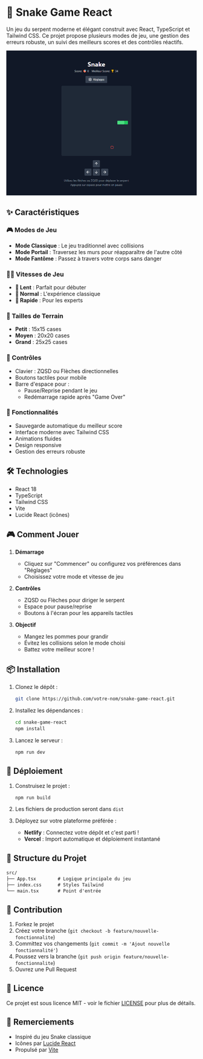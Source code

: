 # 🐍 Snake Game React

Un jeu du serpent moderne et élégant construit avec React, TypeScript et Tailwind CSS. Ce projet propose plusieurs modes de jeu, une gestion des erreurs robuste, un suivi des meilleurs scores et des contrôles réactifs.

![Capture d'écran du jeu Snake](snake.PNG)

## ✨ Caractéristiques

### 🎮 Modes de Jeu
- **Mode Classique** : Le jeu traditionnel avec collisions
- **Mode Portail** : Traversez les murs pour réapparaître de l'autre côté
- **Mode Fantôme** : Passez à travers votre corps sans danger

### 🏃‍♂️ Vitesses de Jeu
- **🐌 Lent** : Parfait pour débuter
- **🚶 Normal** : L'expérience classique
- **🐇 Rapide** : Pour les experts

### 📏 Tailles de Terrain
- **Petit** : 15x15 cases
- **Moyen** : 20x20 cases
- **Grand** : 25x25 cases

### 🎯 Contrôles
- Clavier : ZQSD ou Flèches directionnelles
- Boutons tactiles pour mobile
- Barre d'espace pour :
  - Pause/Reprise pendant le jeu
  - Redémarrage rapide après "Game Over"

### 💾 Fonctionnalités
- Sauvegarde automatique du meilleur score
- Interface moderne avec Tailwind CSS
- Animations fluides
- Design responsive
- Gestion des erreurs robuste

## 🛠️ Technologies

- React 18
- TypeScript
- Tailwind CSS
- Vite
- Lucide React (icônes)

## 🎮 Comment Jouer

1. **Démarrage**
   - Cliquez sur "Commencer" ou configurez vos préférences dans "Réglages"
   - Choisissez votre mode et vitesse de jeu

2. **Contrôles**
   - ZQSD ou Flèches pour diriger le serpent
   - Espace pour pause/reprise
   - Boutons à l'écran pour les appareils tactiles

3. **Objectif**
   - Mangez les pommes pour grandir
   - Évitez les collisions selon le mode choisi
   - Battez votre meilleur score !

## 📦 Installation

1. Clonez le dépôt :
   ```bash
   git clone https://github.com/votre-nom/snake-game-react.git
   ```

2. Installez les dépendances :
   ```bash
   cd snake-game-react
   npm install
   ```

3. Lancez le serveur :
   ```bash
   npm run dev
   ```

## 🚀 Déploiement

1. Construisez le projet :
   ```bash
   npm run build
   ```

2. Les fichiers de production seront dans `dist`

3. Déployez sur votre plateforme préférée :
   - **Netlify** : Connectez votre dépôt et c'est parti !
   - **Vercel** : Import automatique et déploiement instantané

## 🔧 Structure du Projet

```
src/
├── App.tsx        # Logique principale du jeu
├── index.css      # Styles Tailwind
└── main.tsx       # Point d'entrée
```

## 🤝 Contribution

1. Forkez le projet
2. Créez votre branche (`git checkout -b feature/nouvelle-fonctionnalite`)
3. Committez vos changements (`git commit -m 'Ajout nouvelle fonctionnalité'`)
4. Poussez vers la branche (`git push origin feature/nouvelle-fonctionnalite`)
5. Ouvrez une Pull Request

## 📝 Licence

Ce projet est sous licence MIT - voir le fichier [LICENSE](LICENSE) pour plus de détails.

## 🙏 Remerciements

- Inspiré du jeu Snake classique
- Icônes par [Lucide React](https://lucide.dev)
- Propulsé par [Vite](https://vitejs.dev)
